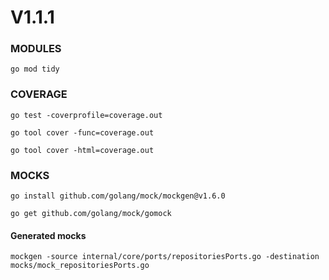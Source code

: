 # V1.1.1

### MODULES
`go mod tidy`

### COVERAGE
`go test -coverprofile=coverage.out`

`go tool cover -func=coverage.out`

`go tool cover -html=coverage.out`


### MOCKS

`go install github.com/golang/mock/mockgen@v1.6.0`

`go get github.com/golang/mock/gomock`

#### Generated mocks

`mockgen -source internal/core/ports/repositoriesPorts.go -destination mocks/mock_repositoriesPorts.go`
